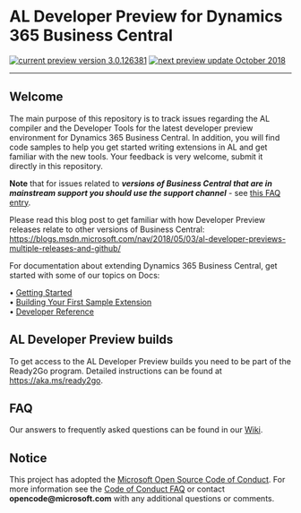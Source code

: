 ﻿
# AL Developer Preview for Dynamics 365 Business Central
  [![current preview version 3.0.126381](https://img.shields.io/badge/Current_Preview_Version-3.0.126381-orange.svg?style=flat-square)](https://github.com/Microsoft/AL/milestone/19) [![next preview update October 2018](https://img.shields.io/badge/Next_Preview_Update-May_2019-blue.svg?style=flat-square)](https://github.com/Microsoft/AL/milestone/23)

---

## Welcome
The main purpose of this repository is to track issues regarding the AL compiler and the Developer Tools for the latest developer preview environment for Dynamics 365 Business Central. In addition, you will find code samples to help you get started writing extensions in AL and get familiar with the new tools. Your feedback is very welcome, submit it directly in this repository.

**Note** that for issues related to ***versions of Business Central that are in mainstream support you should use the support channel*** - see [this FAQ entry](https://github.com/Microsoft/AL/wiki/Frequently-Asked-Questions#i-found-an-issue-in-a-version-of-the-product-that-is-not-the-latest-what-do-i-do).

Please read this blog post to get familiar with how Developer Preview releases relate to other versions of Business Central:
https://blogs.msdn.microsoft.com/nav/2018/05/03/al-developer-previews-multiple-releases-and-github/

For documentation about extending Dynamics 365 Business Central, get started with some of our topics on Docs: 

•	[Getting Started](https://docs.microsoft.com/en-us/dynamics-nav/developer/devenv-get-started)   
•	[Building Your First Sample Extension](https://docs.microsoft.com/en-us/dynamics-nav/developer/devenv-extension-example)  
•	[Developer Reference](https://docs.microsoft.com/en-us/dynamics-nav/)  

## AL Developer Preview builds
To get access to the AL Developer Preview builds you need to be part of the Ready2Go program. Detailed instructions can be found at https://aka.ms/ready2go.

## FAQ
Our answers to frequently asked questions can be found in our [Wiki](https://github.com/Microsoft/AL/wiki/Frequently-Asked-Questions).

## Notice
This project has adopted the [Microsoft Open Source Code of Conduct](https://opensource.microsoft.com/codeofconduct/). For more information see the [Code of Conduct FAQ](https://opensource.microsoft.com/codeofconduct/faq/) or contact __opencode@microsoft.com__ with any additional questions or comments.
